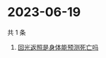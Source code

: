 # 2023-06-19

共 1 条

<!-- BEGIN ZHIHUSEARCH -->
<!-- 最后更新时间 Mon Jun 19 2023 03:06:42 GMT+0800 (China Standard Time) -->
1. [回光返照是身体能预测死亡吗](https://www.zhihu.com/search?q=回光返照是身体能预测死亡吗)
<!-- END ZHIHUSEARCH -->
